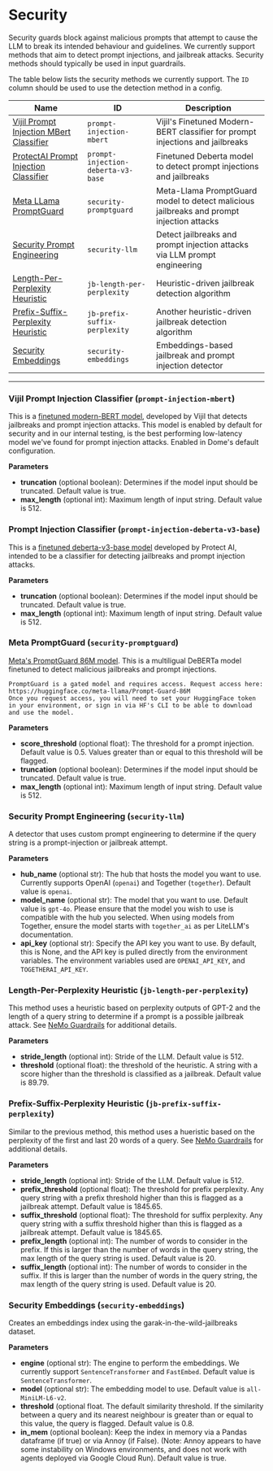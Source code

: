 # Security

Security guards block against malicious prompts that attempt to cause the LLM to break its intended behaviour and guidelines. We currently support methods that aim to detect prompt injections, and jailbreak attacks. Security methods should typically be used in input guardrails.

The table below lists the security methods we currently support. The `ID` column should be used to use the detection method in a config. 

| Name    | ID | Description |
| -------- | ------- | ------- |
| [Vijil Prompt Injection MBert Classifier](#vijil-prompt-injection-classifier-prompt-injection-mbert) | `prompt-injection-mbert` | Vijil's Finetuned Modern-BERT classifier for prompt injections and jailbreaks |
| [ProtectAI Prompt Injection Classifier](#prompt-injection-classifier-prompt-injection-deberta-v3-base) | `prompt-injection-deberta-v3-base` | Finetuned Deberta model to detect prompt injections and jailbreaks |
| [Meta LLama PromptGuard](#meta-promptguard-security-promptguard) | `security-promptguard` | Meta-Llama PromptGuard model to detect malicious jailbreaks and prompt injection attacks |
| [Security Prompt Engineering](#security-prompt-engineering-security-llm)| `security-llm` |  Detect jailbreaks and prompt injection attacks via LLM prompt engineering |
| [Length-Per-Perplexity Heuristic](#length-per-perplexity-heuristic-jb-length-per-perplexity) | `jb-length-per-perplexity` | Heuristic-driven jailbreak detection algorithm |
| [Prefix-Suffix-Perplexity Heuristic](#prefix-suffix-perplexity-heuristic-jb-prefix-suffix-perplexity) | `jb-prefix-suffix-perplexity` | Another heuristic-driven jailbreak detection algorithm |
| [Security Embeddings](#security-embeddings-security-embeddings)| `security-embeddings` | Embeddings-based jailbreak and prompt injection detector |


---

### Vijil Prompt Injection Classifier (`prompt-injection-mbert`)

This is a [finetuned modern-BERT model](https://huggingface.co/vijil/mbert-prompt-injection), developed by Vijil that detects jailbreaks and prompt injection attacks. This model is enabled by default for security and in our internal testing, is the best performing low-latency model we've found for prompt injection attacks. Enabled in Dome's default configuration.

**Parameters**

- **truncation** (optional boolean): Determines if the model input should be truncated. Default value is true.
- **max_length** (optional int): Maximum length of input string. Default value is 512.


### Prompt Injection Classifier (`prompt-injection-deberta-v3-base`)

This is a [finetuned deberta-v3-base model](https://huggingface.co/protectai/deberta-v3-base-prompt-injection) developed by Protect AI, intended to be a classifier for detecting jailbreaks and prompt injection attacks.

**Parameters**

- **truncation** (optional boolean): Determines if the model input should be truncated. Default value is true.
- **max_length** (optional int): Maximum length of input string. Default value is 512.

### Meta PromptGuard (`security-promptguard`)

[Meta's PromptGuard 86M model](https://huggingface.co/meta-llama/Prompt-Guard-86M). This is a multiligual DeBERTa model finetuned to detect malicious jailbreaks and prompt injections.
````{Note}
PromptGuard is a gated model and requires access. Request access here: https://huggingface.co/meta-llama/Prompt-Guard-86M
Once you request access, you will need to set your HuggingFace token in your environment, or sign in via HF's CLI to be able to download and use the model.
````

**Parameters**

- **score_threshold** (optional float): The threshold for a prompt injection. Default value is 0.5. Values greater than or equal to this threshold will be flagged.
- **truncation** (optional boolean): Determines if the model input should be truncated. Default value is true.
- **max_length** (optional int): Maximum length of input string. Default value is 512.

### Security Prompt Engineering (`security-llm`)

A detector that uses custom prompt engineering to determine if the query string is a prompt-injection or jailbreak attempt.

**Parameters**

- **hub_name** (optional str): The hub that hosts the model you want to use. Currently supports OpenAI (`openai`) and Together (`together`). Default value is `openai`.
- **model_name** (optional str): The model that you want to use. Default value is `gpt-4o`. Please ensure that the model you wish to use is compatible with the hub you selected. When using models from Together, ensure the model starts with `together_ai` as per LiteLLM's documentation.
- **api_key** (optional str): Specify the API key you want to use. By default, this is None, and the API key is pulled directly from the environment variables. The environment variables used are `OPENAI_API_KEY`, and `TOGETHERAI_API_KEY`.

### Length-Per-Perplexity Heuristic (`jb-length-per-perplexity`)

This method uses a heuristic based on perplexity outputs of GPT-2 and the length of a query string to determine if a prompt is a possible jailbreak attack. See [NeMo Guardrails](https://docs.nvidia.com/nemo/guardrails/user_guides/guardrails-library.html#jailbreak-detection-heuristics) for additional details.

**Parameters**

- **stride_length** (optional int): Stride of the LLM. Default value is 512.
- **threshold** (optional float): the threshold of the heuristic. A string with a score higher than the threshold is classified as a jailbreak. Default value is 89.79.

### Prefix-Suffix-Perplexity Heuristic (`jb-prefix-suffix-perplexity`)

Similar to the previous method, this method uses a hueristic based on the perplexity of the first and last 20 words of a query. See [NeMo Guardrails](https://docs.nvidia.com/nemo/guardrails/user_guides/guardrails-library.html#jailbreak-detection-heuristics) for additional details.

**Parameters**

- **stride_length** (optional int): Stride of the LLM. Default value is 512.
- **prefix_threshold** (optional float): The threshold for prefix perplexity. Any query string with a prefix threshold higher than this is flagged as a jailbreak attempt. Default value is 1845.65.
- **suffix_threshold** (optional float): The threshold for suffix perplexity. Any query string with a suffix threshold higher than this is flagged as a jailbreak attempt. Default value is 1845.65.
- **prefix_length** (optional int): The number of words to consider in the prefix. If this is larger than the number of words in the query string, the max length of the query string is used. Default value is 20.
- **suffix_length** (optional int): The number of words to consider in the suffix. If this is larger than the number of words in the query string, the max length of the query string is used. Default value is 20.

### Security Embeddings (`security-embeddings`)
Creates an embeddings index using the garak-in-the-wild-jailbreaks dataset.

**Parameters**

- **engine** (optional str): The engine to perform the embeddings. We currently support `SentenceTransformer` and `FastEmbed`. Default value is `SentenceTransformer`.
- **model** (optional str): The embedding model to use. Default value is `all-MiniLM-L6-v2`.
- **threshold** (optional float. The default similarity threshold. If the similarity between a query and its nearest neighbour is greater than or equal to this value, the query is flagged. Default value is 0.8.
- **in_mem** (optional boolean): Keep the index in memory via a Pandas dataframe (if true) or via Annoy (if False). (Note: Annoy appears to have some instability on Windows environments, and does not work with agents deployed via Google Cloud Run). Default value is true.
